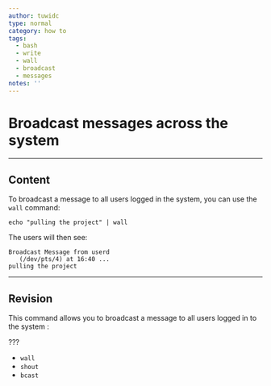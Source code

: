 ```yaml
---
author: tuwidc
type: normal
category: how to
tags:
  - bash
  - write
  - wall
  - broadcast
  - messages
notes: ''
---
```


# Broadcast messages across the system


---

## Content

To broadcast a message to all users logged in the system, you can use the `wall` command:

```plain-text
echo "pulling the project" | wall 
```

The users will then see:

```plain-text
Broadcast Message from userd 
   (/dev/pts/4) at 16:40 ...
pulling the project
```


---

## Revision

This command allows you to broadcast a message to all users logged in to the system :

???

- `wall`
- `shout`
- `bcast`
